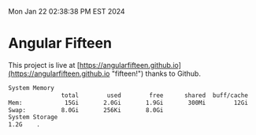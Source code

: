Mon Jan 22 02:38:38 PM EST 2024

# Angular Fifteen


This project is live at [https://angularfifteen.github.io](https://angularfifteen.github.io "fifteen!") thanks to Github.

```bash
System Memory
               total        used        free      shared  buff/cache   available
Mem:            15Gi       2.0Gi       1.9Gi       300Mi        12Gi        13Gi
Swap:          8.0Gi       256Ki       8.0Gi
System Storage
1.2G	.
